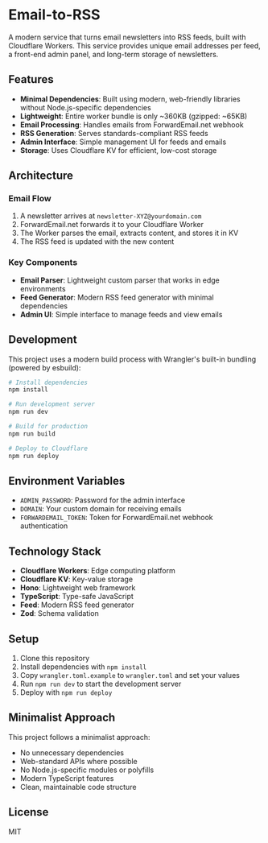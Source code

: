 # Email-to-RSS

A modern service that turns email newsletters into RSS feeds, built with Cloudflare Workers. This service provides unique email addresses per feed, a front-end admin panel, and long-term storage of newsletters.

## Features

- **Minimal Dependencies**: Built using modern, web-friendly libraries without Node.js-specific dependencies
- **Lightweight**: Entire worker bundle is only ~360KB (gzipped: ~65KB)
- **Email Processing**: Handles emails from ForwardEmail.net webhook
- **RSS Generation**: Serves standards-compliant RSS feeds
- **Admin Interface**: Simple management UI for feeds and emails
- **Storage**: Uses Cloudflare KV for efficient, low-cost storage

## Architecture

### Email Flow
1. A newsletter arrives at `newsletter-XYZ@yourdomain.com`
2. ForwardEmail.net forwards it to your Cloudflare Worker
3. The Worker parses the email, extracts content, and stores it in KV
4. The RSS feed is updated with the new content

### Key Components

- **Email Parser**: Lightweight custom parser that works in edge environments
- **Feed Generator**: Modern RSS feed generator with minimal dependencies
- **Admin UI**: Simple interface to manage feeds and view emails

## Development

This project uses a modern build process with Wrangler's built-in bundling (powered by esbuild):

```bash
# Install dependencies
npm install

# Run development server
npm run dev

# Build for production
npm run build

# Deploy to Cloudflare
npm run deploy
```

## Environment Variables

- `ADMIN_PASSWORD`: Password for the admin interface
- `DOMAIN`: Your custom domain for receiving emails
- `FORWARDEMAIL_TOKEN`: Token for ForwardEmail.net webhook authentication

## Technology Stack

- **Cloudflare Workers**: Edge computing platform
- **Cloudflare KV**: Key-value storage
- **Hono**: Lightweight web framework
- **TypeScript**: Type-safe JavaScript
- **Feed**: Modern RSS feed generator
- **Zod**: Schema validation

## Setup

1. Clone this repository
2. Install dependencies with `npm install`
3. Copy `wrangler.toml.example` to `wrangler.toml` and set your values
4. Run `npm run dev` to start the development server
5. Deploy with `npm run deploy`

## Minimalist Approach

This project follows a minimalist approach:

- No unnecessary dependencies
- Web-standard APIs where possible
- No Node.js-specific modules or polyfills
- Modern TypeScript features
- Clean, maintainable code structure

## License

MIT
